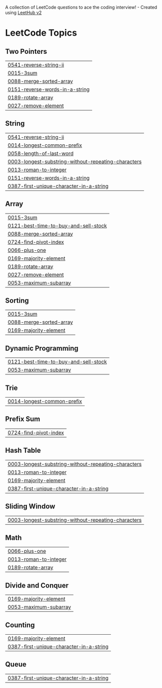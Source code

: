 A collection of LeetCode questions to ace the coding interview! - Created using [LeetHub v2](https://github.com/arunbhardwaj/LeetHub-2.0)
<!---LeetCode Topics Start-->
# LeetCode Topics
## Two Pointers
|  |
| ------- |
| [0541-reverse-string-ii](https://github.com/hiraa-ahmad/15-Days-Of-Leetcode-Challenge/tree/master/0541-reverse-string-ii) |
| [0015-3sum](https://github.com/hiraa-ahmad/15-Days-Of-Leetcode-Challenge/tree/master/0015-3sum) |
| [0088-merge-sorted-array](https://github.com/hiraa-ahmad/15-Days-Of-Leetcode-Challenge/tree/master/0088-merge-sorted-array) |
| [0151-reverse-words-in-a-string](https://github.com/hiraa-ahmad/15-Days-Of-Leetcode-Challenge/tree/master/0151-reverse-words-in-a-string) |
| [0189-rotate-array](https://github.com/hiraa-ahmad/15-Days-Of-Leetcode-Challenge/tree/master/0189-rotate-array) |
| [0027-remove-element](https://github.com/hiraa-ahmad/15-Days-Of-Leetcode-Challenge/tree/master/0027-remove-element) |
## String
|  |
| ------- |
| [0541-reverse-string-ii](https://github.com/hiraa-ahmad/15-Days-Of-Leetcode-Challenge/tree/master/0541-reverse-string-ii) |
| [0014-longest-common-prefix](https://github.com/hiraa-ahmad/15-Days-Of-Leetcode-Challenge/tree/master/0014-longest-common-prefix) |
| [0058-length-of-last-word](https://github.com/hiraa-ahmad/15-Days-Of-Leetcode-Challenge/tree/master/0058-length-of-last-word) |
| [0003-longest-substring-without-repeating-characters](https://github.com/hiraa-ahmad/15-Days-Of-Leetcode-Challenge/tree/master/0003-longest-substring-without-repeating-characters) |
| [0013-roman-to-integer](https://github.com/hiraa-ahmad/15-Days-Of-Leetcode-Challenge/tree/master/0013-roman-to-integer) |
| [0151-reverse-words-in-a-string](https://github.com/hiraa-ahmad/15-Days-Of-Leetcode-Challenge/tree/master/0151-reverse-words-in-a-string) |
| [0387-first-unique-character-in-a-string](https://github.com/hiraa-ahmad/15-Days-Of-Leetcode-Challenge/tree/master/0387-first-unique-character-in-a-string) |
## Array
|  |
| ------- |
| [0015-3sum](https://github.com/hiraa-ahmad/15-Days-Of-Leetcode-Challenge/tree/master/0015-3sum) |
| [0121-best-time-to-buy-and-sell-stock](https://github.com/hiraa-ahmad/15-Days-Of-Leetcode-Challenge/tree/master/0121-best-time-to-buy-and-sell-stock) |
| [0088-merge-sorted-array](https://github.com/hiraa-ahmad/15-Days-Of-Leetcode-Challenge/tree/master/0088-merge-sorted-array) |
| [0724-find-pivot-index](https://github.com/hiraa-ahmad/15-Days-Of-Leetcode-Challenge/tree/master/0724-find-pivot-index) |
| [0066-plus-one](https://github.com/hiraa-ahmad/15-Days-Of-Leetcode-Challenge/tree/master/0066-plus-one) |
| [0169-majority-element](https://github.com/hiraa-ahmad/15-Days-Of-Leetcode-Challenge/tree/master/0169-majority-element) |
| [0189-rotate-array](https://github.com/hiraa-ahmad/15-Days-Of-Leetcode-Challenge/tree/master/0189-rotate-array) |
| [0027-remove-element](https://github.com/hiraa-ahmad/15-Days-Of-Leetcode-Challenge/tree/master/0027-remove-element) |
| [0053-maximum-subarray](https://github.com/hiraa-ahmad/15-Days-Of-Leetcode-Challenge/tree/master/0053-maximum-subarray) |
## Sorting
|  |
| ------- |
| [0015-3sum](https://github.com/hiraa-ahmad/15-Days-Of-Leetcode-Challenge/tree/master/0015-3sum) |
| [0088-merge-sorted-array](https://github.com/hiraa-ahmad/15-Days-Of-Leetcode-Challenge/tree/master/0088-merge-sorted-array) |
| [0169-majority-element](https://github.com/hiraa-ahmad/15-Days-Of-Leetcode-Challenge/tree/master/0169-majority-element) |
## Dynamic Programming
|  |
| ------- |
| [0121-best-time-to-buy-and-sell-stock](https://github.com/hiraa-ahmad/15-Days-Of-Leetcode-Challenge/tree/master/0121-best-time-to-buy-and-sell-stock) |
| [0053-maximum-subarray](https://github.com/hiraa-ahmad/15-Days-Of-Leetcode-Challenge/tree/master/0053-maximum-subarray) |
## Trie
|  |
| ------- |
| [0014-longest-common-prefix](https://github.com/hiraa-ahmad/15-Days-Of-Leetcode-Challenge/tree/master/0014-longest-common-prefix) |
## Prefix Sum
|  |
| ------- |
| [0724-find-pivot-index](https://github.com/hiraa-ahmad/15-Days-Of-Leetcode-Challenge/tree/master/0724-find-pivot-index) |
## Hash Table
|  |
| ------- |
| [0003-longest-substring-without-repeating-characters](https://github.com/hiraa-ahmad/15-Days-Of-Leetcode-Challenge/tree/master/0003-longest-substring-without-repeating-characters) |
| [0013-roman-to-integer](https://github.com/hiraa-ahmad/15-Days-Of-Leetcode-Challenge/tree/master/0013-roman-to-integer) |
| [0169-majority-element](https://github.com/hiraa-ahmad/15-Days-Of-Leetcode-Challenge/tree/master/0169-majority-element) |
| [0387-first-unique-character-in-a-string](https://github.com/hiraa-ahmad/15-Days-Of-Leetcode-Challenge/tree/master/0387-first-unique-character-in-a-string) |
## Sliding Window
|  |
| ------- |
| [0003-longest-substring-without-repeating-characters](https://github.com/hiraa-ahmad/15-Days-Of-Leetcode-Challenge/tree/master/0003-longest-substring-without-repeating-characters) |
## Math
|  |
| ------- |
| [0066-plus-one](https://github.com/hiraa-ahmad/15-Days-Of-Leetcode-Challenge/tree/master/0066-plus-one) |
| [0013-roman-to-integer](https://github.com/hiraa-ahmad/15-Days-Of-Leetcode-Challenge/tree/master/0013-roman-to-integer) |
| [0189-rotate-array](https://github.com/hiraa-ahmad/15-Days-Of-Leetcode-Challenge/tree/master/0189-rotate-array) |
## Divide and Conquer
|  |
| ------- |
| [0169-majority-element](https://github.com/hiraa-ahmad/15-Days-Of-Leetcode-Challenge/tree/master/0169-majority-element) |
| [0053-maximum-subarray](https://github.com/hiraa-ahmad/15-Days-Of-Leetcode-Challenge/tree/master/0053-maximum-subarray) |
## Counting
|  |
| ------- |
| [0169-majority-element](https://github.com/hiraa-ahmad/15-Days-Of-Leetcode-Challenge/tree/master/0169-majority-element) |
| [0387-first-unique-character-in-a-string](https://github.com/hiraa-ahmad/15-Days-Of-Leetcode-Challenge/tree/master/0387-first-unique-character-in-a-string) |
## Queue
|  |
| ------- |
| [0387-first-unique-character-in-a-string](https://github.com/hiraa-ahmad/15-Days-Of-Leetcode-Challenge/tree/master/0387-first-unique-character-in-a-string) |
<!---LeetCode Topics End-->